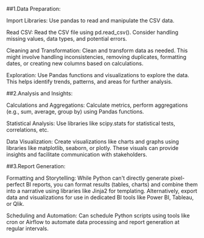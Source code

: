 ##1.Data Preparation:

Import Libraries: Use pandas to read and manipulate the CSV data.

Read CSV: Read the CSV file using pd.read_csv(). Consider handling missing values, data types, and potential errors.

Cleaning and Transformation: Clean and transform data as needed. This might involve handling inconsistencies, removing duplicates, formatting dates, or creating new columns based on calculations.

Exploration: Use Pandas functions and visualizations to explore the data. This helps identify trends, patterns, and areas for further analysis.

##2.Analysis and Insights:

Calculations and Aggregations: Calculate metrics, perform aggregations (e.g., sum, average, group by) using Pandas functions.

Statistical Analysis: Use libraries like scipy.stats for statistical tests, correlations, etc.

Data Visualization: Create visualizations like charts and graphs using libraries like matplotlib, seaborn, or plotly. These visuals can provide insights and facilitate communication with stakeholders.

##3.Report Generation:

Formatting and Storytelling: While Python can't directly generate pixel-perfect BI reports, you can format results (tables, charts) and combine them into a narrative using libraries like Jinja2 for 
templating. Alternatively, export data and visualizations for use in dedicated BI tools like Power BI, Tableau, or Qlik.

Scheduling and Automation: Can schedule Python scripts using tools like cron or Airflow to automate data processing and report generation at regular intervals.
